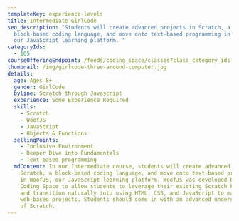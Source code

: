```yaml
---
templateKey: experience-levels
title: Intermediate GirlCode
seo_description: "Students will create advanced projects in Scratch, a
  block-based coding language, and move onto text-based programming in WoofJS,
  our JavaScript learning platform. "
categoryIds:
  - 105
courseOfferingEndpoint: /feeds/coding_space/classes?class_category_ids[]=105
thumbnail: /img/girlcode-three-around-computer.jpg
details:
  age: Ages 8+
  gender: GirlCode
  byline: Scratch through Javascript
  experience: Some Experience Required
  skills:
    - Scratch
    - WoofJS
    - JavaScript
    - Objects & Functions
  sellingPoints:
    - Inclusive Environment
    - Deeper Dive into Fundamentals
    - Text-based programming
  mdContent: In our Intermediate course, students will create advanced projects in
    Scratch, a block-based coding language, and move onto text-based programming
    in WoofJS, our JavaScript learning platform. WoofJS was developed by The
    Coding Space to allow students to leverage their existing Scratch knowledge
    and transition naturally into using HTML, CSS, and JavaScript to make
    web-based projects. Students should come in with an advanced understanding
    of Scratch.
---
```

